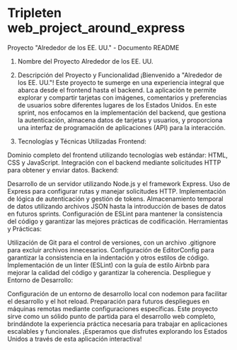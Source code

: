 # Tripleten web_project_around_express

Proyecto "Alrededor de los EE. UU." - Documento README

1. Nombre del Proyecto
   Alrededor de los EE. UU.

2. Descripción del Proyecto y Funcionalidad
   ¡Bienvenido a "Alrededor de los EE. UU."! Este proyecto te sumerge en una experiencia integral que abarca desde el frontend hasta el backend. La aplicación te permite explorar y compartir tarjetas con imágenes, comentarios y preferencias de usuarios sobre diferentes lugares de los Estados Unidos. En este sprint, nos enfocamos en la implementación del backend, que gestiona la autenticación, almacena datos de tarjetas y usuarios, y proporciona una interfaz de programación de aplicaciones (API) para la interacción.

3. Tecnologías y Técnicas Utilizadas
   Frontend:

Dominio completo del frontend utilizando tecnologías web estándar: HTML, CSS y JavaScript.
Integración con el backend mediante solicitudes HTTP para obtener y enviar datos.
Backend:

Desarrollo de un servidor utilizando Node.js y el framework Express.
Uso de Express para configurar rutas y manejar solicitudes HTTP.
Implementación de lógica de autenticación y gestión de tokens.
Almacenamiento temporal de datos utilizando archivos JSON hasta la introducción de bases de datos en futuros sprints.
Configuración de ESLint para mantener la consistencia del código y garantizar las mejores prácticas de codificación.
Herramientas y Prácticas:

Utilización de Git para el control de versiones, con un archivo .gitignore para excluir archivos innecesarios.
Configuración de EditorConfig para garantizar la consistencia en la indentación y otros estilos de código.
Implementación de un linter (ESLint) con la guía de estilo Airbnb para mejorar la calidad del código y garantizar la coherencia.
Despliegue y Entorno de Desarrollo:

Configuración de un entorno de desarrollo local con nodemon para facilitar el desarrollo y el hot reload.
Preparación para futuros despliegues en máquinas remotas mediante configuraciones específicas.
Este proyecto sirve como un sólido punto de partida para el desarrollo web completo, brindándote la experiencia práctica necesaria para trabajar en aplicaciones escalables y funcionales. ¡Esperamos que disfrutes explorando los Estados Unidos a través de esta aplicación interactiva!
